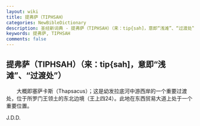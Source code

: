 ```yaml
---
layout: wiki
title: 提弗萨（TIPHSAH）
categories: NewBibleDictionary
description: 圣经新词典 - 提弗萨（TIPHSAH）（来：tip{sah]，意即“浅滩”、“过渡处”）
keywords: 提弗萨, TIPHSAH
comments: false
---
```


## 提弗萨（TIPHSAH）（来：tip{sah]，意即“浅滩”、“过渡处”）

　　大概即塞萨卡斯（Thapsacus）；这是幼发拉底河中游西岸的一个重要过渡处，位于所罗门王领土的东北边境（王上四24）。此地在东西贸易大道上处于一个重要位置。

J.D.D.








